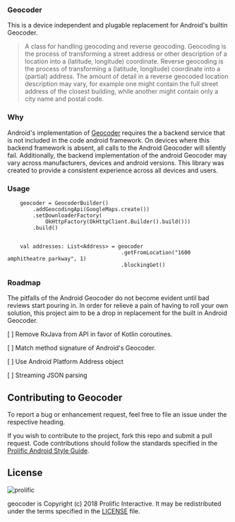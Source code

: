 ### Geocoder

This is a device independent and plugable replacement for Android's builtin Geocoder.

> A class for handling geocoding and reverse geocoding. Geocoding is the process of transforming a street address or other description of a location into a (latitude, longitude) coordinate. Reverse geocoding is the process of transforming a (latitude, longitude) coordinate into a (partial) address. The amount of detail in a reverse geocoded location description may vary, for example one might contain the full street address of the closest building, while another might contain only a city name and postal code.

### Why

Android's implementation of [Geocoder](https://developer.android.com/reference/android/location/Geocoder.html)
requires the a backend service that is not included in the code android framework.
On devices where this backend framework is absent, all calls to the Android Geocoder
will silently fail. Additionally, the backend implementation of the android Geocoder may
vary across manufacturers, devices and android versions. This library was created
to provide a consistent experience across all devices and users.


### Usage



```
    geocoder = GeocoderBuilder()
        .addGeocodingApi(GoogleMaps.create())
        .setDownloaderFactory(
            OkHttpFactory(OkHttpClient.Builder().build()))
        .build()


    val addresses: List<Address> = geocoder
                                    .getFromLocation("1600 amphitheatre parkway", 1)
                                    .blockingGet()
```

### Roadmap

The pitfalls of the Android Geocoder do not become evident until bad reviews start pouring in.
In order for relieve a pain of having to roll your own solution, this project aim to be a drop in
replacement for the built in Android Geocoder.

[ ] Remove RxJava from API in favor of Kotlin coroutines.

[ ] Match method signature of Android's Geocoder.

[ ] Use Android Platform Address object

[ ] Streaming JSON parsing



## Contributing to Geocoder

To report a bug or enhancement request, feel free to file an issue under the respective heading.

If you wish to contribute to the project, fork this repo and submit a pull request. Code contributions should follow the standards specified in the [Prolific Android Style Guide](https://github.com/prolificinteractive/android-code-styles).

## License

![prolific](https://s3.amazonaws.com/prolificsitestaging/logos/Prolific_Logo_Full_Color.png)

geocoder is Copyright (c) 2018 Prolific Interactive. It may be redistributed under the terms specified in the [LICENSE] file.

[LICENSE]: ./LICENSE

